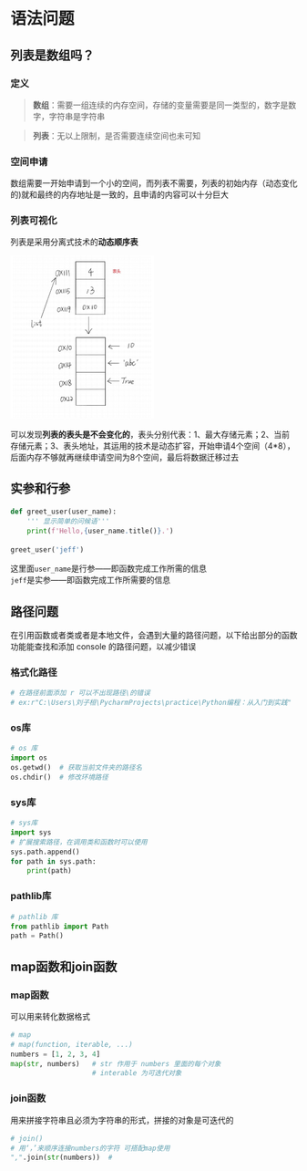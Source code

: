 

# 语法问题

## 列表是数组吗？

### 定义

> **数组**：需要一组连续的内存空间，存储的变量需要是同一类型的，数字是数字，字符串是字符串

> **列表**：无以上限制，是否需要连续空间也未可知

### 空间申请

数组需要一开始申请到一个小的空间，而列表不需要，列表的初始内存（动态变化的)就和最终的内存地址是一致的，且申请的内容可以十分巨大

### 列表可视化

列表是采用分离式技术的**动态顺序表**

<img src="./python语法问题.assets/image-20250106124830506.png" alt="image-20250106124830506" style="zoom: 50%;" />

可以发现**列表的表头是不会变化的**，表头分别代表：1、最大存储元素；2、当前存储元素；3、表头地址，其运用的技术是动态扩容，开始申请4个空间（4*8），后面内存不够就再继续申请空间为8个空间，最后将数据迁移过去

## 实参和行参

``` python
def greet_user(user_name):
    ''' 显示简单的问候语'''
    print(f'Hello,{user_name.title()}.')
   
greet_user('jeff')
```

这里面``user_name``是行参——即函数完成工作所需的信息<br>``jeff``是实参——即函数完成工作所需要的信息

## 路径问题

在引用函数或者类或者是本地文件，会遇到大量的路径问题，以下给出部分的函数功能能查找和添加 console 的路径问题，以减少错误

### 格式化路径

`````py
# 在路径前面添加 r 可以不出现路径\的错误
# ex:r"C:\Users\刘子桓\PycharmProjects\practice\Python编程：从入门到实践"
`````

### os库

`````py
# os 库
import os
os.getwd()	# 获取当前文件夹的路径名
os.chdir()	# 修改环境路径
`````

### sys库

`````py
# sys库
import sys
# 扩展搜索路径，在调用类和函数时可以使用
sys.path.append()	
for path in sys.path:
	print(path)
`````

### pathlib库

```py
# pathlib 库
from pathlib import Path
path = Path()	
```

## map函数和join函数

### map函数

可以用来转化数据格式

```py
# map
# map(function, iterable, ...)
numbers = [1, 2, 3, 4]
map(str, numbers)	# str 作用于 numbers 里面的每个对象
					# interable 为可迭代对象
```

### join函数

用来拼接字符串且必须为字符串的形式，拼接的对象是可迭代的

```py
# join()
# 用‘，’来顺序连接numbers的字符 可搭配map使用
",".join(str(numbers))	# 
```











 

























